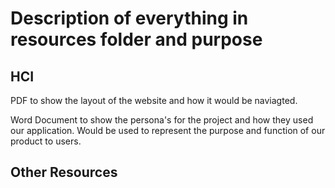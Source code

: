 # Description of everything in resources folder and purpose

## HCI

PDF to show the layout of the website and how it would be naviagted.

Word Document to show the persona's for the project and how they used our application. Would be used to represent the purpose and function of our product to users.

## Other Resources